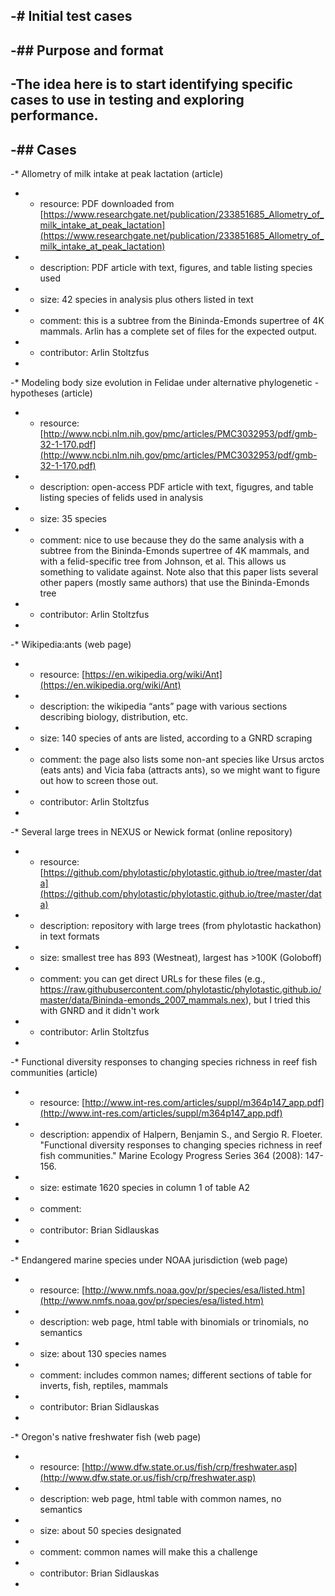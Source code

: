 -# Initial test cases 
 -
 -## Purpose and format
 -
 -The idea here is to start identifying specific cases to use in testing and exploring performance.  
 -
 -## Cases
 -
 -* Allometry of milk intake at peak lactation (article)
 -   * resource: PDF downloaded from [https://www.researchgate.net/publication/233851685_Allometry_of_milk_intake_at_peak_lactation](https://www.researchgate.net/publication/233851685_Allometry_of_milk_intake_at_peak_lactation) 
 -   * description: PDF article with text, figures, and table listing species used 
 -   * size: 42 species in analysis plus others listed in text
 -   * comment: this is a subtree from the Bininda-Emonds supertree of 4K mammals.  Arlin has a complete set of files for the expected output. 
 -   * contributor: Arlin Stoltzfus
 -   
 -* Modeling body size evolution in Felidae under alternative phylogenetic
 -hypotheses (article)
 -   * resource: [http://www.ncbi.nlm.nih.gov/pmc/articles/PMC3032953/pdf/gmb-32-1-170.pdf](http://www.ncbi.nlm.nih.gov/pmc/articles/PMC3032953/pdf/gmb-32-1-170.pdf)
 -   * description: open-access PDF article with text, figugres, and table listing species of felids used in analysis
 -   * size: 35 species 
 -   * comment: nice to use because they do the same analysis with a subtree from the Bininda-Emonds supertree of 4K mammals, and with a felid-specific tree from Johnson, et al.  This allows us something to validate against.  Note also that this paper lists several other papers (mostly same authors) that use the Bininda-Emonds tree
 -   * contributor: Arlin Stoltzfus
 -
 -* Wikipedia:ants (web page)
 -   * resource:  [https://en.wikipedia.org/wiki/Ant](https://en.wikipedia.org/wiki/Ant)
 -   * description: the wikipedia “ants” page with various sections describing biology, distribution, etc. 
 -   * size: 140 species of ants are listed, according to a GNRD scraping
 -   * comment:  the page also lists some non-ant species like Ursus arctos (eats ants) and Vicia faba (attracts ants), so we might want to figure out how to screen those out.
 -   * contributor: Arlin Stoltzfus
 -   
 -* Several large trees in NEXUS or Newick format (online repository)
 -   * resource: [https://github.com/phylotastic/phylotastic.github.io/tree/master/data](https://github.com/phylotastic/phylotastic.github.io/tree/master/data)
 -   * description: repository with large trees (from phylotastic hackathon) in text formats
 -   * size: smallest tree has 893 (Westneat), largest has >100K (Goloboff) 
 -   * comment: you can get direct URLs for these files (e.g.,  https://raw.githubusercontent.com/phylotastic/phylotastic.github.io/master/data/Bininda-emonds_2007_mammals.nex), but I tried this with GNRD and it didn't work 
 -   * contributor: Arlin Stoltzfus
 -
 -* Functional diversity responses to changing species richness in reef fish communities (article)
 -   * resource: [http://www.int-res.com/articles/suppl/m364p147_app.pdf](http://www.int-res.com/articles/suppl/m364p147_app.pdf)
 -   * description: appendix of Halpern, Benjamin S., and Sergio R. Floeter. "Functional diversity responses to changing species richness in reef fish communities." Marine Ecology Progress Series 364 (2008): 147-156.
 -   * size:  estimate 1620 species in column 1 of table A2
 -   * comment: 
 -   * contributor: Brian Sidlauskas
 -
 -* Endangered marine species under NOAA jurisdiction (web page)
 -   * resource: [http://www.nmfs.noaa.gov/pr/species/esa/listed.htm](http://www.nmfs.noaa.gov/pr/species/esa/listed.htm)
 -   * description: web page, html table with binomials or trinomials, no semantics
 -   * size: about 130 species names 
 -   * comment: includes common names; different sections of table for inverts, fish, reptiles, mammals 
 -   * contributor: Brian Sidlauskas
 -
 -* Oregon's native freshwater fish (web page)
 -   * resource: [http://www.dfw.state.or.us/fish/crp/freshwater.asp](http://www.dfw.state.or.us/fish/crp/freshwater.asp)
 -   * description: web page, html table with common names, no semantics
 -   * size: about 50 species designated 
 -   * comment:  common names will make this a challenge
 -   * contributor: Brian Sidlauskas
 -
